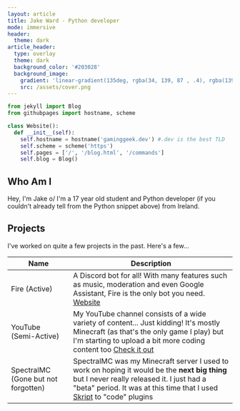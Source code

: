 ```yaml
---
layout: article
title: Jake Ward - Python developer
mode: immersive
header:
  theme: dark
article_header:
  type: overlay
  theme: dark
  background_color: '#203028'
  background_image:
    gradient: 'linear-gradient(135deg, rgba(34, 139, 87 , .4), rgba(139, 34, 139, .4))'
    src: /assets/cover.png
---
```


```python
from jekyll import Blog
from githubpages import hostname, scheme

class Website():
  def __init__(self):
    self.hostname = hostname('gaminggeek.dev') #.dev is the best TLD
    self.scheme = scheme('https')
    self.pages = ['/', '/blog.html', '/commands']
    self.blog = Blog()
```

## Who Am I

Hey, I'm Jake o/ I'm a 17 year old student and Python developer (if you couldn't already tell from the Python snippet above) from Ireland.

## Projects

I've worked on quite a few projects in the past. Here's a few...

Name | Description
-----| ----------
Fire (Active) |  A Discord bot for all! With many features such as music, moderation and even Google Assistant, Fire is the only bot you need. [Website](https://fire.gaminggeek.dev/)
YouTube (Semi-Active) | My YouTube channel consists of a wide variety of content... Just kidding! It's mostly Minecraft (as that's the only game I play) but I'm starting to upload a bit more coding content too [Check it out](https://youtube.com/GamingGeek)
SpectralMC (Gone but not forgotten) | SpectralMC was my Minecraft server I used to work on hoping it would be the **next big thing** but I never really released it. I just had a "beta" period. It was at this time that I used [Skript](https://github.com/SkriptLang/Skript) to "code" plugins
